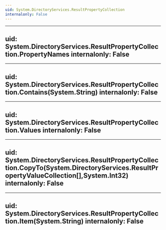```yaml
---
uid: System.DirectoryServices.ResultPropertyCollection
internalonly: False
---
```


---
uid: System.DirectoryServices.ResultPropertyCollection.PropertyNames
internalonly: False
---

---
uid: System.DirectoryServices.ResultPropertyCollection.Contains(System.String)
internalonly: False
---

---
uid: System.DirectoryServices.ResultPropertyCollection.Values
internalonly: False
---

---
uid: System.DirectoryServices.ResultPropertyCollection.CopyTo(System.DirectoryServices.ResultPropertyValueCollection[],System.Int32)
internalonly: False
---

---
uid: System.DirectoryServices.ResultPropertyCollection.Item(System.String)
internalonly: False
---
